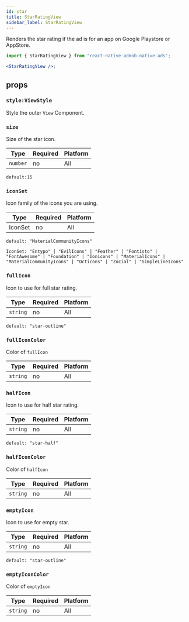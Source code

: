 ```yaml
---
id: star
title: StarRatingView
sidebar_label: StarRatingView
---
```


Renders the star rating if the ad is for an app on Google Playstore or AppStore.

```jsx
import { StarRatingView } from "react-native-admob-native-ads";

<StarRatingView />;
```

## props

### `style:ViewStyle`

Style the outer `View` Component.

### `size`

Size of the star icon.

| Type     | Required | Platform |
| -------- | -------- | -------- |
| `number` | no       | All      |

`default:15`

### `iconSet`

Icon family of the icons you are using.

| Type    | Required | Platform |
| ------- | -------- | -------- |
| IconSet | no       | All      |

`default: "MaterialCommunityIcons"`

`IconSet: "Entypo" | "EvilIcons" | "Feather" | "Fontisto" | "FontAwesome" | "Foundation" | "Ionicons" | "MaterialIcons" | "MaterialCommunityIcons" | "Octicons" | "Zocial" | "SimpleLineIcons" `

### `fullIcon`

Icon to use for full star rating.

| Type     | Required | Platform |
| -------- | -------- | -------- |
| `string` | no       | All      |

`default: "star-outline"`

### `fullIconColor`
Color of `fullIcon`

| Type     | Required | Platform |
| -------- | -------- | -------- |
| `string` | no       | All      |

### `halfIcon`

Icon to use for half star rating.

| Type     | Required | Platform |
| -------- | -------- | -------- |
| `string` | no       | All      |

`default: "star-half"`

### `halfIconColor`
Color of `halfIcon`

| Type     | Required | Platform |
| -------- | -------- | -------- |
| `string` | no       | All      |

### `emptyIcon`

Icon to use for empty star.

| Type     | Required | Platform |
| -------- | -------- | -------- |
| `string` | no       | All      |

`default: "star-outline"`

### `emptyIconColor`
Color of `emptyIcon`

| Type     | Required | Platform |
| -------- | -------- | -------- |
| `string` | no       | All      |